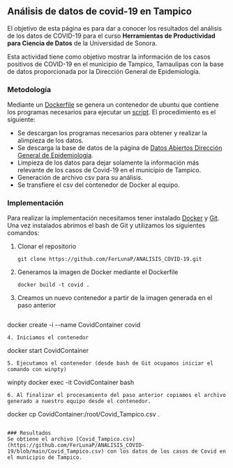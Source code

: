 ## Análisis de datos de covid-19 en Tampico

El objetivo de esta página es para dar a conocer los resultados del análisis de los datos de COVID-19 para el curso **Herramientas de Productividad para Ciencia de Datos** de la Universidad de Sonora.

Esta actividad tiene como objetivo mostrar la información de los casos positivos de COVID-19 en el municipio de Tampico, Tamaulipas con la base de datos proporcionada por la Dirección General de Epidemiología.

### Metodología

Mediante un [Dockerfile](https://github.com/FerLunaP/ANALISIS_COVID-19/blob/main/Dockerfile) se genera un contenedor de ubuntu que contiene los programas necesarios para ejecutar un [script](https://github.com/FerLunaP/ANALISIS_COVID-19/blob/main/covid_shell.sh). El procedimiento es el siguiente:

- Se descargan los programas necesarios para obtener y realizar la alimpieza de los datos.
- Se descarga la base de datos de la página de [Datos Abiertos Dirección General de Epidemiología](https://www.gob.mx/salud/documentos/datos-abiertos-152127).
- Limpieza de los datos para dejar solamente la información más relevante de los casos de Covid-19 en el municipio de Tampico.
- Generación de archivo csv para su análisis.
- Se transfiere el csv del contenedor de Docker al equipo.

### Implementación

Para realizar la implementación necesitamos tener instalado [Docker](https://docs.docker.com/get-docker/) y [Git](https://git-scm.com/book/en/v2). Una vez instalados abrimos el bash de Git y utilizamos los siguientes comandos: 

1. Clonar el repositorio
   ```
   git clone https://github.com/FerLunaP/ANALISIS_COVID-19.git
   ```
2. Generamos la imagen de Docker mediante el Dockerfile
   ```
   docker build -t covid .
   ```
3. Creamos un nuevo contenedor a partir de la imagen generada en el paso anterior
   ```
  docker create -i --name CovidContainer covid
   ```
4. Iniciamos el contenedor
   ```
  docker start CovidContainer
   ```
5. Ejecutamos el contenedor (desde bash de Git ocupamos iniciar el comando con winpty)
   ```
  winpty docker exec -it CovidContainer bash
   ```
6. Al finalizar el procesamiento del paso anterior copiamos el archivo generado a nuestro equipo desde el contenedor.
   ```
  docker cp CovidContainer:/root/Covid_Tampico.csv .
   ```
   
### Resultados
Se obtiene el archivo [Covid_Tampico.csv](https://github.com/FerLunaP/ANALISIS_COVID-19/blob/main/Covid_Tampico.csv) con los datos de los casos de Covid en el municipio de Tampico.
